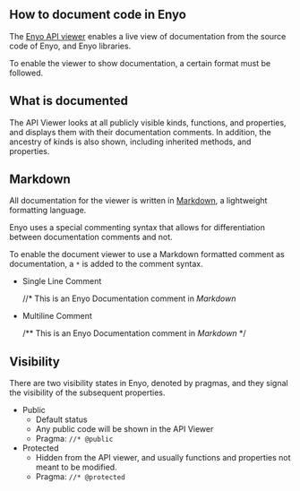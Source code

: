 ## How to document code in Enyo

The [Enyo API viewer](http://enyojs.com/api) enables a live view of documentation from the source code of Enyo, and Enyo libraries.

To enable the viewer to show documentation, a certain format must be followed.

## What is documented

The API Viewer looks at all publicly visible kinds, functions, and properties, and displays them with their documentation comments.
In addition, the ancestry of kinds is also shown, including inherited methods, and properties.

## Markdown

All documentation for the viewer is written in [Markdown](http://daringfireball.net/projects/markdown/), a lightweight formatting language.

Enyo uses a special commenting syntax that allows for differentiation between documentation comments and not.

To enable the document viewer to use a Markdown formatted comment as documentation, a `*` is added to the comment syntax.

- Single Line Comment

	//* This is an Enyo Documentation comment in _Markdown_

- Multiline Comment

	/**
		This is an Enyo Documentation comment in _Markdown_
	*/

## Visibility

There are two visibility states in Enyo, denoted by pragmas, and they signal the visibility of the subsequent properties.

- Public
	- Default status
	- Any public code will be shown in the API Viewer
	- Pragma: `//* @public`
- Protected
	- Hidden from the API viewer, and usually functions and properties not meant to be modified.
	- Pragma: `//* @protected`
